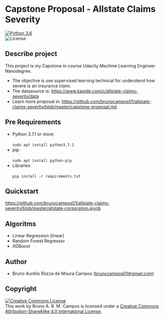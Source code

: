  # Capstone Proposal - Allstate Claims Severity	
 [![Python 3.6](https://img.shields.io/badge/python-3.6-blue.svg)](https://www.python.org/downloads/release/python-360/)	
 ![License](https://img.shields.io/badge/Code%20License-MIT-blue.svg)	
 
  ## Describe project 	
 This project is my Capstone in course Udacity Machine Learning Engineer Nanodegree.<br/>	
 
 - The objective is use supervised learning technical for understend how severe is an insurance claim.	
 - The datasource is: https://www.kaggle.com/c/allstate-claims-severity/data	
 - Learn more proposal in: https://github.com/brunocampos01/allstate-claims-severity/blob/master/capstone-proposal.md	
 
  ## Pre Requirements	
 - Python 3.7.1 or more:<br/>	
 `sudo apt install python3.7.1`	
 - pip:<br/>	
 `sudo apt install python-pip`	
 - Libraries:<br/>	
 `pip install -r requirements.txt`<br/>	
 
 ## Quickstart	
 https://github.com/brunocampos01/allstate-claims-severity/blob/master/allstate-corporation.ipynb
 
  ## Algoritms	
 - Linear Regression (linear)	
 - Random Forest Regressor 	
 - XGBoost
 
  ## Author	
 - Bruno Aurélio Rôzza de Moura Campos (brunocampos01@gmail.com)	
 ## Copyright	
 <a rel="license" href="http://creativecommons.org/licenses/by-sa/4.0/"><img alt="Creative Commons License" style="border-width:0" src="https://i.creativecommons.org/l/by-sa/4.0/88x31.png" /></a><br />This work by <span xmlns:cc="http://creativecommons.org/ns#" property="cc:attributionName">Bruno A. R. M. Campos</span> is licensed under a <a rel="license" href="http://creativecommons.org/licenses/by-sa/4.0/">Creative Commons Attribution-ShareAlike 4.0 International License</a>.	
 
